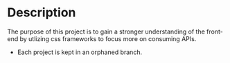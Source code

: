 # Description

The purpose of this project is to gain a stronger understanding of the front-end by utlizing css frameworks to focus more on consuming APIs.

- Each project is kept in an orphaned branch.
